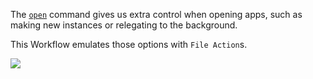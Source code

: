 The [`open`](https://developer.apple.com/legacy/library/documentation/Darwin/Reference/ManPages/man1/open.1.html) command gives us extra control when opening apps, such as making new instances or relegating to the background.

This Workflow emulates those options with `File Action`s.

![](https://i.imgur.com/0zJ59j4.png)
